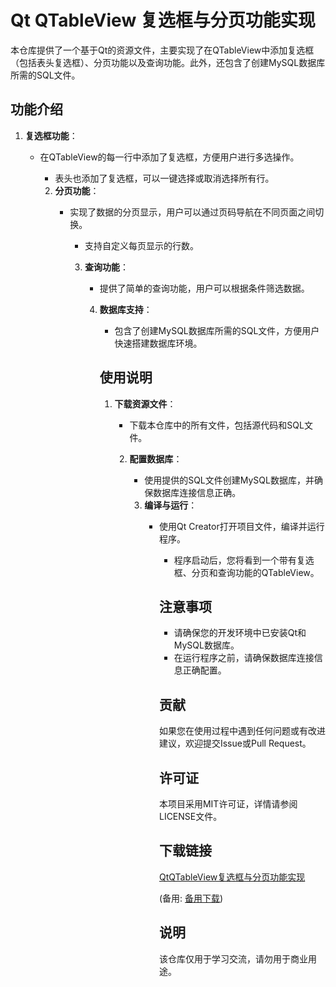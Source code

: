# Qt QTableView 复选框与分页功能实现

本仓库提供了一个基于Qt的资源文件，主要实现了在QTableView中添加复选框（包括表头复选框）、分页功能以及查询功能。此外，还包含了创建MySQL数据库所需的SQL文件。

## 功能介绍

1. **复选框功能**：
   - 在QTableView的每一行中添加了复选框，方便用户进行多选操作。
      - 表头也添加了复选框，可以一键选择或取消选择所有行。

      2. **分页功能**：
         - 实现了数据的分页显示，用户可以通过页码导航在不同页面之间切换。
            - 支持自定义每页显示的行数。

            3. **查询功能**：
               - 提供了简单的查询功能，用户可以根据条件筛选数据。

               4. **数据库支持**：
                  - 包含了创建MySQL数据库所需的SQL文件，方便用户快速搭建数据库环境。

                  ## 使用说明

                  1. **下载资源文件**：
                     - 下载本仓库中的所有文件，包括源代码和SQL文件。

                     2. **配置数据库**：
                        - 使用提供的SQL文件创建MySQL数据库，并确保数据库连接信息正确。

                        3. **编译与运行**：
                           - 使用Qt Creator打开项目文件，编译并运行程序。
                              - 程序启动后，您将看到一个带有复选框、分页和查询功能的QTableView。

                              ## 注意事项

                              - 请确保您的开发环境中已安装Qt和MySQL数据库。
                              - 在运行程序之前，请确保数据库连接信息正确配置。

                              ## 贡献

                              如果您在使用过程中遇到任何问题或有改进建议，欢迎提交Issue或Pull Request。

                              ## 许可证

                              本项目采用MIT许可证，详情请参阅LICENSE文件。

                              ## 下载链接
                              [QtQTableView复选框与分页功能实现](https://pan.quark.cn/s/76e8df4fff56) 

                              (备用: [备用下载](https://pan.baidu.com/s/1uTyrfdk_Qw82QPAMwUnyQg?pwd=kew4))

                              ## 说明

                              该仓库仅用于学习交流，请勿用于商业用途。
